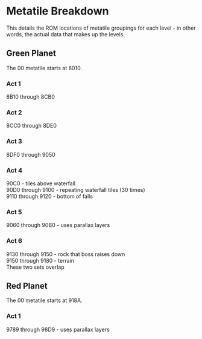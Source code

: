 # Metatile Breakdown

This details the ROM locations of metatile groupings for each level - in other words, the actual data that makes up the levels.

## Green Planet

The 00 metatile starts at 8010.

### Act 1
8B10 through 8CB0

### Act 2
8CC0 through 8DE0

### Act 3
8DF0 through 9050

### Act 4
90C0 - tiles above waterfall  
90D0 through 9100 - repeating waterfall tiles (30 times)  
9110 through 9120 - bottom of falls  

### Act 5
9060 through 90B0 - uses parallax layers

### Act 6
9130 through 9150 - rock that boss raises down  
9150 through 9180 - terrain  
These two sets overlap

## Red Planet

The 00 metatile starts at 918A.

### Act 1
9789 through 98D9 - uses parallax layers